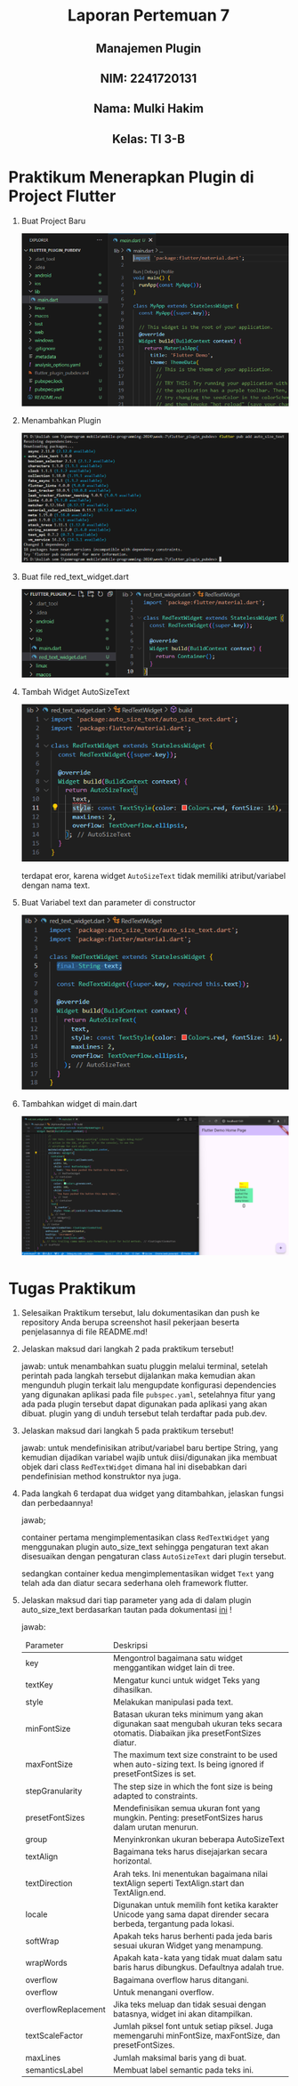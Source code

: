 # <center>Laporan Pertemuan 7
## <center>Manajemen Plugin
## <center>NIM: 2241720131
## <center>Nama: Mulki Hakim
## <center>Kelas: TI 3-B

# Praktikum Menerapkan Plugin di Project Flutter
1. Buat Project Baru

    ![alt text](pict/image.png)

2. Menambahkan Plugin

    ![alt text](pict/image2.png)

3. Buat file red_text_widget.dart

    ![alt text](pict/image3.png)

4. Tambah Widget AutoSizeText

    ![alt text](pict/image4.png)
    
    terdapat eror, karena widget `AutoSizeText` tidak memiliki atribut/variabel dengan nama text.

5. Buat Variabel text dan parameter di constructor

    ![alt text](pict/image5.png)

6. Tambahkan widget di main.dart

    ![alt text](pict/image6.png)

# Tugas Praktikum
1. Selesaikan Praktikum tersebut, lalu dokumentasikan dan push ke repository Anda berupa screenshot hasil pekerjaan beserta penjelasannya di file README.md!
2. Jelaskan maksud dari langkah 2 pada praktikum tersebut!

    jawab:
    untuk menambahkan suatu pluggin melalui terminal, setelah perintah pada langkah tersebut dijalankan maka kemudian akan mengunduh plugin terkait lalu mengupdate konfigurasi dependencies yang digunakan aplikasi pada file `pubspec.yaml`, setelahnya fitur yang ada pada plugin tersebut dapat digunakan pada aplikasi yang akan dibuat. plugin yang di unduh tersebut telah terdaftar pada pub.dev.
    
3. Jelaskan maksud dari langkah 5 pada praktikum tersebut!

    jawab:
    untuk mendefinisikan atribut/variabel baru bertipe String, yang kemudian dijadikan variabel wajib untuk diisi/digunakan jika membuat objek dari class `RedTextWidget` dimana hal ini disebabkan dari pendefinisian method konstruktor nya juga. 

4. Pada langkah 6 terdapat dua widget yang ditambahkan, jelaskan fungsi dan perbedaannya!

    jawab;

    container pertama mengimplementasikan class `RedTextWidget` yang menggunakan plugin auto_size_text sehingga pengaturan text akan disesuaikan dengan pengaturan class `AutoSizeText` dari plugin tersebut.

    sedangkan container kedua mengimplementasikan widget `Text` yang telah ada dan diatur secara sederhana oleh framework flutter.
    
5. Jelaskan maksud dari tiap parameter yang ada di dalam plugin auto_size_text berdasarkan tautan pada dokumentasi [ini](https://pub.dev/documentation/auto_size_text/latest/) !

    jawab:

   <table>
        <thead>
            <tr>
                <td>Parameter</td>
                <td>Deskripsi</td>
            </tr>
        </thead>
        <tbody>
            <tr>
                <td>key</td>
                <td>Mengontrol bagaimana satu widget menggantikan widget lain di tree.</td>
            </tr>
            <tr>
                <td>textKey</td>
                <td>Mengatur kunci untuk widget Teks yang dihasilkan.</td>
            </tr>
            <tr>
                <td>style</td>
                <td>Melakukan manipulasi pada text.</td>
            </tr>
            <tr>
                <td>minFontSize</td>
                <td>Batasan ukuran teks minimum yang akan digunakan saat mengubah ukuran teks secara otomatis. Diabaikan jika presetFontSizes diatur.</td>
            </tr>
            <tr>
                <td>maxFontSize</td>
                <td>The maximum text size constraint to be used when auto-sizing text. Is being ignored if presetFontSizes is set.</td>
            </tr>
            <tr>
                <td>stepGranularity</td>
                <td>The step size in which the font size is being adapted to constraints.</td>
            </tr>
            <tr>
                <td>presetFontSizes</td>
                <td>Mendefinisikan semua ukuran font yang mungkin. Penting: presetFontSizes harus dalam urutan menurun.</td>
            </tr>
            <tr>
                <td>group</td>
                <td>Menyinkronkan ukuran beberapa AutoSizeText</td>
            </tr>
            <tr>
                <td>textAlign</td>
                <td>Bagaimana teks harus disejajarkan secara horizontal.</td>
            </tr>
            <tr>
                <td>textDirection</td>
                <td>Arah teks. Ini menentukan bagaimana nilai textAlign seperti TextAlign.start dan TextAlign.end.</td>
            </tr>
            <tr>
                <td>locale</td>
                <td>Digunakan untuk memilih font ketika karakter Unicode yang sama dapat dirender secara berbeda, tergantung pada lokasi.</td>
            </tr>
            <tr>
                <td>softWrap</td>
                <td>Apakah teks harus berhenti pada jeda baris sesuai ukuran Widget yang menampung.</td>
            </tr>
            <tr>
                <td>wrapWords</td>
                <td>Apakah kata-kata yang tidak muat dalam satu baris harus dibungkus. Defaultnya adalah true.</td>
            </tr>
            <tr>
                <td>overflow</td>
                <td>Bagaimana overflow harus ditangani.</td>
            </tr>
            <tr>
                <td>overflow</td>
                <td>Untuk menangani overflow.</td>
            </tr>
            <tr>
                <td>overflowReplacement</td>
                <td>Jika teks meluap dan tidak sesuai dengan batasnya, widget ini akan ditampilkan.</td>
            </tr>
            <tr>
                <td>textScaleFactor</td>
                <td>Jumlah piksel font untuk setiap piksel. Juga memengaruhi minFontSize, maxFontSize, dan presetFontSizes.</td>
            </tr>
            <tr>
                <td>maxLines</td>
                <td>Jumlah maksimal baris yang di buat.</td>
            </tr>
            <tr>
                <td>semanticsLabel</td>
                <td>Membuat label semantic pada teks ini.</td>
            </tr>
        </tbody>
    </table>